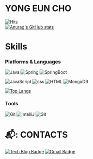 # YONG EUN CHO
[![Hits](https://hits.seeyoufarm.com/api/count/incr/badge.svg?url=https%3A%2F%2Fgithub.com%2Fgdakate&count_bg=%23CEFFFA&title_bg=%2361F3FF&icon=&icon_color=%23FFFFFF&title=hits&edge_flat=true)](https://hits.seeyoufarm.com)
<br>
[![Anurag's GitHub stats](https://github-readme-stats.vercel.app/api?username=gdakate)](https://github.com/gdakate/github-readme-stats)
# Skills
### Platforms & Languages

![Java](https://img.shields.io/badge/Java-007396.svg?&style=for-the-badge&logo=Java&logoColor=white)
![Spring](https://img.shields.io/badge/Spring-6DB33F.svg?&style=for-the-badge&logo=Spring&logoColor=white)
![SpringBoot](https://img.shields.io/badge/SpringBoot-6DB33F.svg?&style=for-the-badge&logo=SpringBoot&logoColor=white)

![JavaScript](https://img.shields.io/badge/JavaScript-F7DF1E.svg?&style=for-the-badge&logo=JavaScript&logoColor=white)
![css](https://img.shields.io/badge/CSS3-1572B6.svg?&style=for-the-badge&logo=CSS3&logoColor=white)
![HTML](https://img.shields.io/badge/HTML-E34F26.svg?&style=for-the-badge&logo=HTML5&logoColor=white)
![MongoDB](https://img.shields.io/badge/MongoDB-47A248.svg?&style=for-the-badge&logo=MongoDB&logoColor=white)

[![Top Langs](https://github-readme-stats.vercel.app/api/top-langs/?username=gdakate&layout=compact)](https://github.com/anuraghazra/github-readme-stats)

### Tools
![Git](https://img.shields.io/badge/Git-F05032.svg?&style=for-the-badge&logo=Git&logoColor=white)
![IntelliJ](https://img.shields.io/badge/IntelliJIDEA-000000.svg?&style=for-the-badge&logo=IntelliJIDEA&logoColor=white)
![Git](https://img.shields.io/badge/VisualStudioCode-007ACC.svg?&style=for-the-badge&logo=VisualStudioCode&logoColor=white)



# 📬: CONTACTS
[![Tech Blog Badge](https://img.shields.io/badge/Tech%20blog-black?style=flat-square&logo=github&link=https://gdakate1215.tistory.com/)](https://gdakate1215.tistory.com/)
[![Gmail Badge](https://img.shields.io/badge/Gmail-d14836?style=flat-square&logo=Gmail&logoColor=white&link=mailto:gdakate1215@gmail.com)](ailto:gdakate1215@gmail.com)





